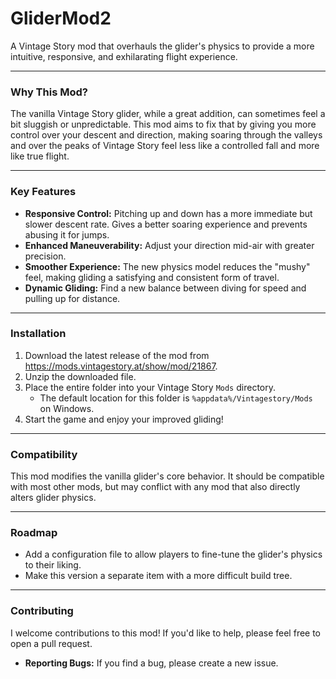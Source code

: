 # GliderMod2

A Vintage Story mod that overhauls the glider's physics to provide a more intuitive, responsive, and exhilarating flight experience.

---

### Why This Mod?

The vanilla Vintage Story glider, while a great addition, can sometimes feel a bit sluggish or unpredictable. This mod aims to fix that by giving you more control over your descent and direction, making soaring through the valleys and over the peaks of Vintage Story feel less like a controlled fall and more like true flight.

---

### Key Features

* **Responsive Control:** Pitching up and down has a more immediate but slower descent rate. Gives a better soaring experience and prevents abusing it for jumps.
* **Enhanced Maneuverability:** Adjust your direction mid-air with greater precision.
* **Smoother Experience:** The new physics model reduces the "mushy" feel, making gliding a satisfying and consistent form of travel.
* **Dynamic Gliding:** Find a new balance between diving for speed and pulling up for distance.

---

### Installation

1.  Download the latest release of the mod from https://mods.vintagestory.at/show/mod/21867.
2.  Unzip the downloaded file.
3.  Place the entire folder into your Vintage Story `Mods` directory.
    * The default location for this folder is `%appdata%/Vintagestory/Mods` on Windows.
4.  Start the game and enjoy your improved gliding!

---

### Compatibility

This mod modifies the vanilla glider's core behavior. It should be compatible with most other mods, but may conflict with any mod that also directly alters glider physics.

---

### Roadmap

* Add a configuration file to allow players to fine-tune the glider's physics to their liking.
* Make this version a separate item with a more difficult build tree.

---

### Contributing

I welcome contributions to this mod! If you'd like to help, please feel free to open a pull request.

* **Reporting Bugs:** If you find a bug, please create a new issue.
